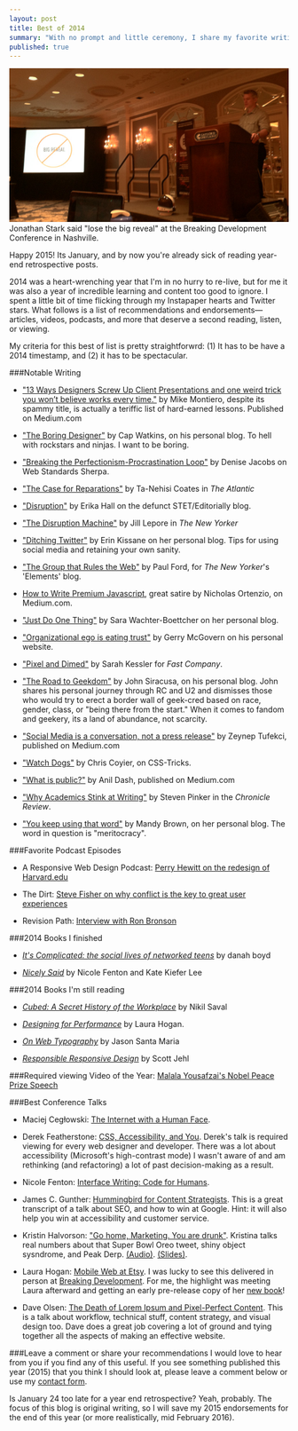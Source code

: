 ```yaml
---
layout: post
title: Best of 2014
summary: "With no prompt and little ceremony, I share my favorite writing, videos, podcasts, and more from 2014."
published: true
---
```


<img src="/images/post-images/bdconf-jonathanstark.jpg" alt="Jonathan Stark on speaker stage in front of slide with the words Big Reveal crossed out" />
<figcaption>Jonathan Stark said "lose the big reveal" at the Breaking Development Conference in Nashville.</figcaption>

<p>Happy 2015! Its January, and by now you're already sick of reading year-end retrospective posts.</p>

2014 was a heart-wrenching year that I'm in no hurry to re-live, but for me it was also a year of incredible learning and content too good to ignore. I spent a little bit of time flicking through my Instapaper hearts and Twitter stars. What follows is a list of recommendations and endorsements&mdash;articles, videos, podcasts, and more that deserve a second reading, listen, or viewing.

My criteria for this best of list is pretty straightforwrd: (1) It has to be have a 2014 timestamp, and (2) it has to be spectacular.


###Notable Writing
* ["13 Ways Designers Screw Up Client Presentations and one weird trick you won’t believe works every time."](https://medium.com/@monteiro/13-ways-designers-screw-up-client-presentations-51aaee11e28c) by Mike Montiero, despite its spammy title, is actually a teriffic list of hard-earned lessons. Published on Medium.com

* ["The Boring Designer"](http://blog.capwatkins.com/the-boring-designer) by Cap Watkins, on his personal blog. To hell with rockstars and ninjas. I want to be boring.

* ["Breaking the Perfectionism-Procrastination Loop"](http://webstandardssherpa.com/reviews/breaking-the-perfectionism-procrastination-infinite-loop/) by Denise Jacobs on Web Standards Sherpa.

* ["The Case for Reparations"](http://www.theatlantic.com/features/archive/2014/05/the-case-for-reparations/361631/) by Ta-Nehisi Coates in *The Atlantic*

* ["Disruption"](http://stet.editorially.com/articles/disruption/) by Erika Hall on the defunct STET/Editorially blog.

* ["The Disruption Machine"](http://www.newyorker.com/magazine/2014/06/23/the-disruption-machine) by Jill Lepore in *The New Yorker*

* ["Ditching Twitter"](http://incisive.nu/2014/ditching-twitter/) by Erin Kissane on her personal blog. Tips for using social media and retaining your own sanity.

* ["The Group that Rules the Web"](http://www.newyorker.com/tech/elements/group-rules-web) by Paul Ford, for *The New Yorker*'s 'Elements' blog.

* [How to Write Premium Javascript](https://medium.com/cool-code-pal/how-to-write-premium-javascript-d01a65b859a4), great satire by Nicholas Ortenzio, on Medium.com.

* ["Just Do One Thing"](http://www.sarawb.com/2014/03/03/just-do-one-thing/) by Sara Wachter-Boettcher on her personal blog.

* ["Organizational ego is eating trust"](http://gerrymcgovern.com/new-thinking/organizational-ego-eating-trust) by Gerry McGovern on his personal website.

* ["Pixel and Dimed"](http://www.fastcompany.com/3027355/pixel-and-dimed-on-not-getting-by-in-the-gig-economy) by Sarah Kessler for *Fast Company*.

* ["The Road to Geekdom"](http://hypercritical.co/2014/01/14/the-road-to-geekdom) by John Siracusa, on his personal blog. John shares his personal journey through RC and U2 and dismisses those who would try to erect a border wall of geek-cred based on race, gender, class, or "being there from the start." When it comes to fandom and geekery, its a land of abundance, not scarcity.

* ["Social Media is a conversation, not a press release"](https://medium.com/technology-and-society/social-media-is-a-conversation-not-a-press-release-4d811b45840d) by Zeynep Tufekci, published on Medium.com

* ["Watch Dogs"](http://css-tricks.com/watch-dogs/) by Chris Coyier, on CSS-Tricks.

* ["What is public?"](https://medium.com/message/what-is-public-f33b16d780f9) by Anil Dash, published on Medium.com

* ["Why Academics Stink at Writing"](http://m.chronicle.com/article/Why-Academics-Writing-Stinks/148989/) by Steven Pinker in the *Chronicle Review*.

* ["You keep using that word"](http://aworkinglibrary.com/writing/you-keep-using-that-word/) by Mandy Brown, on her personal blog. The word in question is "meritocracy".


###Favorite Podcast Episodes
* A Responsive Web Design Podcast: [Perry Hewitt on the redesign of Harvard.edu](http://responsivewebdesign.com/podcast/harvard.html)

* The Dirt: [Steve Fisher on why conflict is the key to great user experiences](http://www.freshtilledsoil.com/conflict-is-the-key-to-great-user-experience-with-steve-fisher/)

* Revision Path: [Interview with Ron Bronson](http://revisionpath.com/ron-bronson/)


###2014 Books I finished
* [*It's Complicated: the social lives of networked teens*](http://www.danah.org/itscomplicated/) by danah boyd

* [*Nicely Said*](http://www.nicelysaid.co/) by Nicole Fenton and Kate Kiefer Lee


###2014 Books I'm still reading
* [*Cubed: A Secret History of the Workplace*](http://www.randomhouse.com/book/220690/cubed-by-nikil-saval) by Nikil Saval

* [*Designing for Performance*](http://shop.oreilly.com/product/0636920033578.do) by Laura Hogan.

* [*On Web Typography*](http://www.abookapart.com/products/on-web-typography) by Jason Santa Maria

* [*Responsible Responsive Design*](http://www.abookapart.com/products/responsible-responsive-design) by Scott Jehl


###Required viewing
Video of the Year: [Malala Yousafzai's Nobel Peace Prize Speech](https://www.youtube.com/watch?v=MOqIotJrFVM&feature=youtu.be)


###Best Conference Talks
* Maciej Cegłowski: [The Internet with a Human Face](http://idlewords.com/bt14.htm).

* Derek Featherstone: [CSS, Accessibility, and You](http://teamtreehouse.com/library/css-accessibility-and-you). Derek's talk is required viewing for every web designer and developer. There was a lot about accessibility (Microsoft's high-contrast mode) I wasn't aware of and am rethinking (and refactoring) a lot of past decision-making as a result.

* Nicole Fenton: [Interface Writing: Code for Humans](http://nicolefenton.com/interface-writing/).

* James C. Gunther: [Hummingbird for Content Strategists](http://jamescgunter.com/Hummingbird-content-strategy.html). This is a great transcript of a talk about SEO, and how to win at Google. Hint: it will also help you win at accessibility and customer service.

* Kristin Halvorson: ["Go home, Marketing.  You are drunk"](https://soundcloud.com/officialsxsw/go-home-marketing-you-are). Kristina talks real numbers about that Super Bowl Oreo tweet, shiny object sysndrome, and Peak Derp. [(Audio)](https://soundcloud.com/officialsxsw/go-home-marketing-you-are). [(Slides)](http://www.slideshare.net/khalvorson/go-home-marketing-you-are-drunk).

* Laura Hogan: [Mobile Web at Etsy](https://www.youtube.com/watch?v=vG53j60ALIw). I was lucky to see this delivered in person at [Breaking Development](http://bdconf.com/events/nashville-2014/). For me, the highlight was meeting Laura afterward and getting an early pre-release copy of her [new book](http://shop.oreilly.com/product/0636920033578.do)!

* Dave Olsen: [The Death of Lorem Ipsum and Pixel-Perfect Content](http://bradfrost.com/blog/link/the-death-of-lorem-ipsum-pixel-perfect-content/). This is a talk about workflow, technical stuff, content strategy, and visual design too. Dave does a great job covering a lot of ground and tying together all the aspects of making an effective website.

###Leave a comment or share your recommendations
I would love to hear from you if you find any of this useful. If you see something published this year (2015) that you think I should look at, please leave a comment below or use my [contact form](http://nicksimson.com/info/#contact).

Is January 24 too late for a year end retrospective? Yeah, probably. The focus of this blog is original writing, so I will save my 2015 endorsements for the end of this year (or more realistically, mid February 2016).